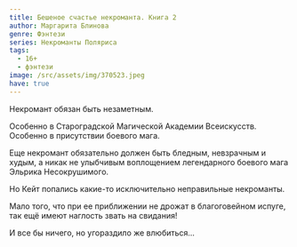 ```yaml
---
title: Бешеное счастье некроманта. Книга 2
author: Маргарита Блинова
genre: Фэнтези
series: Некроманты Поляриса
tags:
  - 16+
  - фэнтези
image: /src/assets/img/370523.jpeg
have: true
---
```

Некромант обязан быть незаметным.

Особенно в Староградской Магической Академии Всеискусств. Особенно в присутствии боевого мага.

Еще некромант обязательно должен быть бледным, невзрачным и худым, а никак не улыбчивым воплощением легендарного боевого мага Эльрика Несокрушимого.

Но Кейт попались какие-то исключительно неправильные некроманты.

Мало того, что при ее приближении не дрожат в благоговейном испуге, так ещё имеют наглость звать на свидания!

И все бы ничего, но угораздило же влюбиться...
